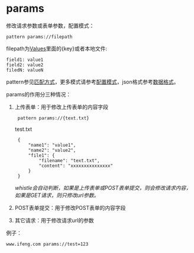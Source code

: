 # params

修改请求参数或表单参数，配置模式：

	pattern params://filepath
	
filepath为[Values](http://local.whistlejs.com/#values)里面的{key}或者本地文件:

	field1: value1
	field2: value2
	filedN: valueN
	
pattern参见[匹配方式](../pattern.html)，更多模式请参考[配置模式](../mode.html)，json格式参考[数据格式](../data.html)。
	
params的作用分三种情况：

1. 上传表单：用于修改上传表单的内容字段

		pattern params://{text.txt}

	test.txt
	
		{
		    "name1": "value1",
		    "name2": "value2",
		    "file1": {
		        "filename": "text.txt",
		        "content": "xxxxxxxxxxxxxxx"
		    }
		}
	
	*whistle会自动判断，如果是上传表单或POST表单提交，则会修改请求内容，如果是GET请求，则只修改url参数。*

2. POST表单提交：用于修改POST表单的内容字段
3. 其它请求：用于修改请求url的参数
	

例子：

	www.ifeng.com params://test=123



